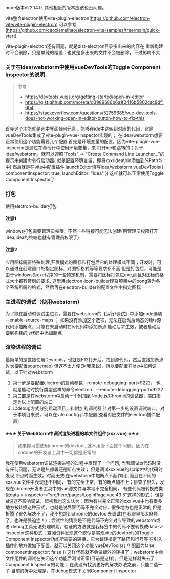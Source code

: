 node版本v22.14.0, 其他相近的版本应该也没问题。

vite整合electron使用vite-plugin-electron(https://github.com/electron-vite/vite-plugin-electron)
可以参考(https://github.com/caoxiemeihao/electron-vite-samples/tree/main/quick-start)

vite-plugin-electron还有问题，就是dist-electron目录多出来的内容在
重新构建时不会删除，只是单纯的覆盖；也就是多出来的文件不会被删除，不过影响不大

### 关于在idea/webstorm中使用vueDevTools的Toggle Component Inspector的说明

> 参考
> - https://devtools.vuejs.org/getting-started/open-in-editor
> - https://gist.github.com/moreta/d3989686b6a1f2416b5802cac8df16b4
> - https://stackoverflow.com/questions/52759685/vue-dev-tools-does-not-working-open-in-editor-button-how-to-fix-this

首先这个功能就是选中界面任何元素，能够在ide中跳转到对应的代码，它是vueDevTools集成了vite-plugin-vue-inspector实现的；
在idea/webstorm想要正常使用这个功能需要几个配置
首先是环境变量的配置，因为vite-plugin-vue-inspector是通过在命令行中使用环境变量，来
打开ide和跳转的；对于Idea/webstorm，就可以遵照"Tools" -> "Create Command Line Launcher..."的提示来创建命令行启动器(
就是配置环境变量，即将xxx\Idea\bin添加到%Path%中)
然后就是在vite中配置插件,launchEditor填写idea/webstorm
vueDevTools({
componentInspector: true,
launchEditor: "idea"
})
这样就可以正常使用Toggle Component Inspector了

### 打包

使用electron-builder打包

#### 注意1

windows打包需要管理员权限，不然一些链接可能无法创建(用管理员权限打开idea,idea的终端也就有管理员权限了)

#### 注意2

应用图标需要特殊处理,开发模式的图标和打包后它的处理模式不同；开发时，可以通过在创建窗口处指定图标，对图标格式等等要求都不高
但是打包后，可能是由于windows对exe程序的一些特定机制，需要将图标打包进exe,而且对图标的格式大小都有苛刻的要求,
这里用electron-icon-builder现将项目中的pong转为各个系统所需的格式，然后再在electron-builder的配置文件中指定图标

### 主进程的调试（使用webstorm）

为了能在启动时调试主进程，需要在webstorm的【运行/调试】中添加node选项 --enable-source-maps ；
如果没有添加这个选项，无法在启动后动态的给ts源代码添加断点，只能在未启动时在ts代码中添加断点,启动后才生效，或者启动后要到构建的js代码中添加断点

### 渲染进程的调试

最简单的是直接使用Devtools，也就是F12打开后，找到源代码，然后直接加断点(vite要配置sourcemap)
但这不太方便(对我来说)，所以要配置在ide中如何调试，以下针对webstorm

1. 第一步是要配置electron的启动参数--remote-debugging-port=9222， 也就是启动时执行类型这样的命令electron .
   --remote-debugging-port=9222
2. 第二部是在webstorm中启动一个附加到Node.js/Chrome的调试器，端口指定为以上配置的端口
3. 以debug方式分别启动项目，和附加的调试器
   针对第一步的设置调试端口，对于本项目来说，可以在vite.config.js中配置(查看对应文件的electron插件配置)

#### ※※※ 关于WebStorm中调试渲染进程的单文件组件(xxx.vue) ※※※

> 如果你习惯使用chrome的devtool, 就不用管下面这个问题，因为在chrome的开发者工具中一切都是正常的

我在使用webstorm调试渲染进程的过程中发现了一个问题, 当我调试ts代码时没有任何问题，无论是热部署还是断点生效；
但是调试xxx.vue的script中的代码时发现,断点时而生效，时而无效(在webstorm中加断点不起作用);而且在不同的xxx.vue文件中表现还不相同，
有的完全正常，有的断点加不上；排查了很久，发现在chrome开发者工具中的vue源文件与本地不完全相同，
有些代码被转换成类似data-v-inspector="src/hero/pages/LoginPage.vue:43:5"这样的形式；
但是ai说这不影响调试，起初我也这么认为；因为有些完全正常的xxx.vue中也有很多地方被转换这种形式，也就是说尽管代码不完全对应，很多地方也是正常的
但是折腾了很久解决不了，我不想跳到chrome的devtool去调试(在我眼里那太麻烦了，也许是强迫症！)；尝试性的猜测是不是代码不完全对应导致的webstorm或者
debug工具无法处理映射，验证的方法就是我标签中的代码不要转换成data-v-inspector这种形式；查阅资料发现这个貌似是实现vite的devtools的Toggle
Component Inspector功能所需要的转换，它为跳转指定了路径和行号等
在引入插件的地方做如下配置，就可以关闭这个功能
vueDevTools({
// 配置为false
componentInspector: false
})
这样代码就不会做额外的转换了；webstorm中单文件组件的调试在关闭这个功能后测试正常(目前是这样)，但是这样就失去了Component
Inspector的功能；
在我没有找到更好的解决办法之前，只能二选一了
目前的折中处理是，在debug模式下关闭Component Inspector